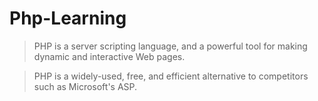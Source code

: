 # Php-Learning

> PHP is a server scripting language, and a powerful tool for making dynamic and interactive Web pages.

> PHP is a widely-used, free, and efficient alternative to competitors such as Microsoft's ASP.
